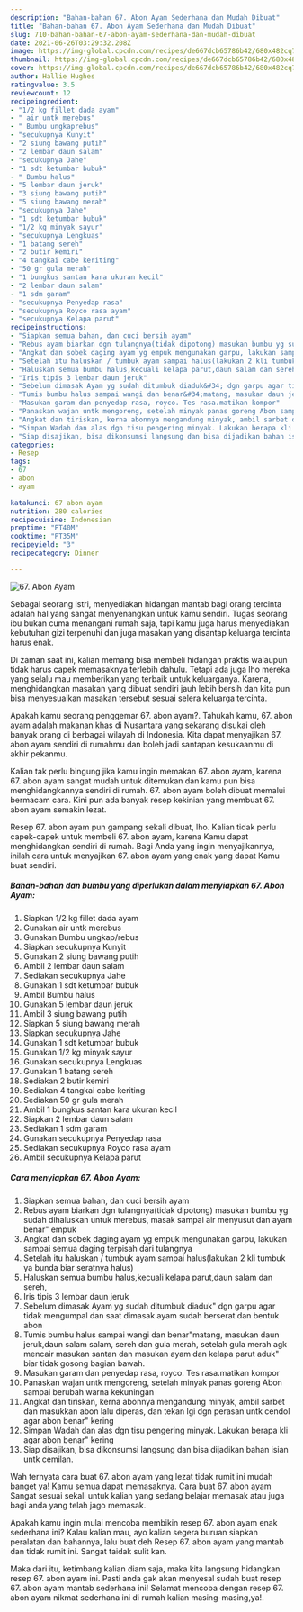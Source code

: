 ```yaml
---
description: "Bahan-bahan 67. Abon Ayam Sederhana dan Mudah Dibuat"
title: "Bahan-bahan 67. Abon Ayam Sederhana dan Mudah Dibuat"
slug: 710-bahan-bahan-67-abon-ayam-sederhana-dan-mudah-dibuat
date: 2021-06-26T03:29:32.208Z
image: https://img-global.cpcdn.com/recipes/de667dcb65786b42/680x482cq70/67-abon-ayam-foto-resep-utama.jpg
thumbnail: https://img-global.cpcdn.com/recipes/de667dcb65786b42/680x482cq70/67-abon-ayam-foto-resep-utama.jpg
cover: https://img-global.cpcdn.com/recipes/de667dcb65786b42/680x482cq70/67-abon-ayam-foto-resep-utama.jpg
author: Hallie Hughes
ratingvalue: 3.5
reviewcount: 12
recipeingredient:
- "1/2 kg fillet dada ayam"
- " air untk merebus"
- " Bumbu ungkaprebus"
- "secukupnya Kunyit"
- "2 siung bawang putih"
- "2 lembar daun salam"
- "secukupnya Jahe"
- "1 sdt ketumbar bubuk"
- " Bumbu halus"
- "5 lembar daun jeruk"
- "3 siung bawang putih"
- "5 siung bawang merah"
- "secukupnya Jahe"
- "1 sdt ketumbar bubuk"
- "1/2 kg minyak sayur"
- "secukupnya Lengkuas"
- "1 batang sereh"
- "2 butir kemiri"
- "4 tangkai cabe keriting"
- "50 gr gula merah"
- "1 bungkus santan kara ukuran kecil"
- "2 lembar daun salam"
- "1 sdm garam"
- "secukupnya Penyedap rasa"
- "secukupnya Royco rasa ayam"
- "secukupnya Kelapa parut"
recipeinstructions:
- "Siapkan semua bahan, dan cuci bersih ayam"
- "Rebus ayam biarkan dgn tulangnya(tidak dipotong) masukan bumbu yg sudah dihaluskan untuk merebus, masak sampai air menyusut dan ayam benar&#34; empuk"
- "Angkat dan sobek daging ayam yg empuk mengunakan garpu, lakukan sampai semua daging terpisah dari tulangnya"
- "Setelah itu haluskan / tumbuk ayam sampai halus(lakukan 2 kli tumbuk ya bunda biar seratnya halus)"
- "Haluskan semua bumbu halus,kecuali kelapa parut,daun salam dan sereh,"
- "Iris tipis 3 lembar daun jeruk"
- "Sebelum dimasak Ayam yg sudah ditumbuk diaduk&#34; dgn garpu agar tidak mengumpal dan saat dimasak ayam sudah berserat dan bentuk abon"
- "Tumis bumbu halus sampai wangi dan benar&#34;matang, masukan daun jeruk,daun salam salam, sereh dan gula merah, setelah gula merah agk mencair masukan santan dan masukan ayam dan kelapa parut aduk&#34; biar tidak gosong bagian bawah."
- "Masukan garam dan penyedap rasa, royco. Tes rasa.matikan kompor"
- "Panaskan wajan untk mengoreng, setelah minyak panas goreng Abon sampai berubah warna kekuningan"
- "Angkat dan tiriskan, kerna abonnya mengandung minyak, ambil sarbet dan masukkan abon lalu diperas, dan tekan lgi dgn perasan untk cendol agar abon benar&#34; kering"
- "Simpan Wadah dan alas dgn tisu pengering minyak. Lakukan berapa kli agar abon benar&#34; kering"
- "Siap disajikan, bisa dikonsumsi langsung dan bisa dijadikan bahan isian untk cemilan."
categories:
- Resep
tags:
- 67
- abon
- ayam

katakunci: 67 abon ayam 
nutrition: 280 calories
recipecuisine: Indonesian
preptime: "PT40M"
cooktime: "PT35M"
recipeyield: "3"
recipecategory: Dinner

---
```



![67. Abon Ayam](https://img-global.cpcdn.com/recipes/de667dcb65786b42/680x482cq70/67-abon-ayam-foto-resep-utama.jpg)

Sebagai seorang istri, menyediakan hidangan mantab bagi orang tercinta adalah hal yang sangat menyenangkan untuk kamu sendiri. Tugas seorang ibu bukan cuma menangani rumah saja, tapi kamu juga harus menyediakan kebutuhan gizi terpenuhi dan juga masakan yang disantap keluarga tercinta harus enak.

Di zaman  saat ini, kalian memang bisa membeli hidangan praktis walaupun tidak harus capek memasaknya terlebih dahulu. Tetapi ada juga lho mereka yang selalu mau memberikan yang terbaik untuk keluarganya. Karena, menghidangkan masakan yang dibuat sendiri jauh lebih bersih dan kita pun bisa menyesuaikan masakan tersebut sesuai selera keluarga tercinta. 



Apakah kamu seorang penggemar 67. abon ayam?. Tahukah kamu, 67. abon ayam adalah makanan khas di Nusantara yang sekarang disukai oleh banyak orang di berbagai wilayah di Indonesia. Kita dapat menyajikan 67. abon ayam sendiri di rumahmu dan boleh jadi santapan kesukaanmu di akhir pekanmu.

Kalian tak perlu bingung jika kamu ingin memakan 67. abon ayam, karena 67. abon ayam sangat mudah untuk ditemukan dan kamu pun bisa menghidangkannya sendiri di rumah. 67. abon ayam boleh dibuat memalui bermacam cara. Kini pun ada banyak resep kekinian yang membuat 67. abon ayam semakin lezat.

Resep 67. abon ayam pun gampang sekali dibuat, lho. Kalian tidak perlu capek-capek untuk membeli 67. abon ayam, karena Kamu dapat menghidangkan sendiri di rumah. Bagi Anda yang ingin menyajikannya, inilah cara untuk menyajikan 67. abon ayam yang enak yang dapat Kamu buat sendiri.

<!--inarticleads1-->

##### Bahan-bahan dan bumbu yang diperlukan dalam menyiapkan 67. Abon Ayam:

1. Siapkan 1/2 kg fillet dada ayam
1. Gunakan  air untk merebus
1. Gunakan  Bumbu ungkap/rebus
1. Siapkan secukupnya Kunyit
1. Gunakan 2 siung bawang putih
1. Ambil 2 lembar daun salam
1. Sediakan secukupnya Jahe
1. Gunakan 1 sdt ketumbar bubuk
1. Ambil  Bumbu halus
1. Gunakan 5 lembar daun jeruk
1. Ambil 3 siung bawang putih
1. Siapkan 5 siung bawang merah
1. Siapkan secukupnya Jahe
1. Gunakan 1 sdt ketumbar bubuk
1. Gunakan 1/2 kg minyak sayur
1. Gunakan secukupnya Lengkuas
1. Gunakan 1 batang sereh
1. Sediakan 2 butir kemiri
1. Sediakan 4 tangkai cabe keriting
1. Sediakan 50 gr gula merah
1. Ambil 1 bungkus santan kara ukuran kecil
1. Siapkan 2 lembar daun salam
1. Sediakan 1 sdm garam
1. Gunakan secukupnya Penyedap rasa
1. Sediakan secukupnya Royco rasa ayam
1. Ambil secukupnya Kelapa parut




<!--inarticleads2-->

##### Cara menyiapkan 67. Abon Ayam:

1. Siapkan semua bahan, dan cuci bersih ayam
1. Rebus ayam biarkan dgn tulangnya(tidak dipotong) masukan bumbu yg sudah dihaluskan untuk merebus, masak sampai air menyusut dan ayam benar&#34; empuk
1. Angkat dan sobek daging ayam yg empuk mengunakan garpu, lakukan sampai semua daging terpisah dari tulangnya
1. Setelah itu haluskan / tumbuk ayam sampai halus(lakukan 2 kli tumbuk ya bunda biar seratnya halus)
1. Haluskan semua bumbu halus,kecuali kelapa parut,daun salam dan sereh,
1. Iris tipis 3 lembar daun jeruk
1. Sebelum dimasak Ayam yg sudah ditumbuk diaduk&#34; dgn garpu agar tidak mengumpal dan saat dimasak ayam sudah berserat dan bentuk abon
1. Tumis bumbu halus sampai wangi dan benar&#34;matang, masukan daun jeruk,daun salam salam, sereh dan gula merah, setelah gula merah agk mencair masukan santan dan masukan ayam dan kelapa parut aduk&#34; biar tidak gosong bagian bawah.
1. Masukan garam dan penyedap rasa, royco. Tes rasa.matikan kompor
1. Panaskan wajan untk mengoreng, setelah minyak panas goreng Abon sampai berubah warna kekuningan
1. Angkat dan tiriskan, kerna abonnya mengandung minyak, ambil sarbet dan masukkan abon lalu diperas, dan tekan lgi dgn perasan untk cendol agar abon benar&#34; kering
1. Simpan Wadah dan alas dgn tisu pengering minyak. Lakukan berapa kli agar abon benar&#34; kering
1. Siap disajikan, bisa dikonsumsi langsung dan bisa dijadikan bahan isian untk cemilan.




Wah ternyata cara buat 67. abon ayam yang lezat tidak rumit ini mudah banget ya! Kamu semua dapat memasaknya. Cara buat 67. abon ayam Sangat sesuai sekali untuk kalian yang sedang belajar memasak atau juga bagi anda yang telah jago memasak.

Apakah kamu ingin mulai mencoba membikin resep 67. abon ayam enak sederhana ini? Kalau kalian mau, ayo kalian segera buruan siapkan peralatan dan bahannya, lalu buat deh Resep 67. abon ayam yang mantab dan tidak rumit ini. Sangat taidak sulit kan. 

Maka dari itu, ketimbang kalian diam saja, maka kita langsung hidangkan resep 67. abon ayam ini. Pasti anda gak akan menyesal sudah buat resep 67. abon ayam mantab sederhana ini! Selamat mencoba dengan resep 67. abon ayam nikmat sederhana ini di rumah kalian masing-masing,ya!.

